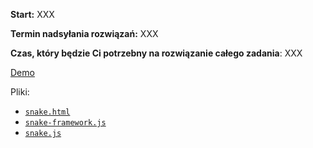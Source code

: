 **Start:** XXX

**Termin nadsyłania rozwiązań:** XXX

**Czas, który będzie Ci potrzebny na rozwiązanie całego zadania**: XXX

[Demo](http://mina86.github.io/dresscode-snake/demo/snake.html)

Pliki:

 *  [`snake.html`](http://mina86.github.io/dresscode-snake/files/snake.html)
 *  [`snake-framework.js`](http://mina86.github.io/dresscode-snake/files/snake-framework.js)
 *  [`snake.js`](http://mina86.github.io/dresscode-snake/files/snake.js)
